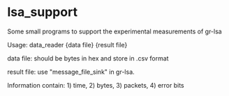 # lsa_support
Some small programs to support the experimental measurements of gr-lsa

Usage:
  data_reader {data file} {result file}

  data file: should be bytes in hex and store in .csv format
  
  result file: use "message_file_sink" in gr-lsa. 
  
  Information contain: 
    1) time, 
    2) bytes, 
    3) packets,
    4) error bits
  
